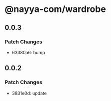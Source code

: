 # @nayya-com/wardrobe

## 0.0.3

### Patch Changes

- 63380a6: bump

## 0.0.2

### Patch Changes

- 3831e0d: update
